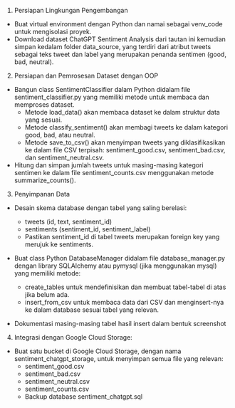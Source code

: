 1. Persiapan Lingkungan Pengembangan

- Buat virtual environment dengan Python dan namai sebagai venv_code untuk mengisolasi proyek.
- Download dataset ChatGPT Sentiment Analysis dari tautan ini kemudian simpan kedalam folder data_source, yang terdiri dari atribut tweets sebagai teks tweet dan label yang merupakan penanda sentimen (good, bad, neutral).

2. Persiapan dan Pemrosesan Dataset dengan OOP

- Bangun class SentimentClassifier dalam Python didalam file sentiment_classifier.py yang memiliki metode untuk membaca dan memproses dataset.
   - Metode load_data() akan membaca dataset ke dalam struktur data yang sesuai.
   - Metode classify_sentiment() akan membagi tweets ke dalam kategori good, bad, atau neutral.
   - Metode save_to_csv() akan menyimpan tweets yang diklasifikasikan ke dalam file CSV terpisah: sentiment_good.csv, sentiment_bad.csv, dan sentiment_neutral.csv.
- Hitung dan simpan jumlah tweets untuk masing-masing kategori sentimen ke dalam file sentiment_counts.csv menggunakan metode summarize_counts().

3. Penyimpanan Data
- Desain skema database dengan tabel yang saling berelasi:
   
   - tweets (id, text, sentiment_id)
   - sentiments (sentiment_id, sentiment_label)
   - Pastikan sentiment_id di tabel tweets merupakan foreign key yang merujuk ke sentiments.
- Buat class Python DatabaseManager didalam file database_manager.py dengan library SQLAlchemy atau pymysql (jika menggunakan mysql) yang memiliki metode:
   - create_tables untuk mendefinisikan dan membuat tabel-tabel di atas jika belum ada.
   - insert_from_csv untuk membaca data dari CSV dan menginsert-nya ke dalam database sesuai tabel yang relevan.
- Dokumentasi masing-masing tabel hasil insert dalam bentuk screenshot

4. Integrasi dengan Google Cloud Storage:
- Buat satu bucket di Google Cloud Storage, dengan nama sentiment_chatgpt_storage, untuk menyimpan semua file yang relevan:
   - sentiment_good.csv
   - sentiment_bad.csv
   - sentiment_neutral.csv
   - sentiment_counts.csv
   - Backup database sentiment_chatgpt.sql